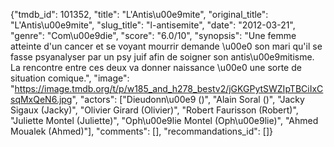 {"tmdb_id": 101352, "title": "L'Antis\u00e9mite", "original_title": "L'Antis\u00e9mite", "slug_title": "l-antisemite", "date": "2012-03-21", "genre": "Com\u00e9die", "score": "6.0/10", "synopsis": "Une femme atteinte d'un cancer et se voyant mourrir demande \u00e0 son mari qu'il se fasse psyanalyser par un psy juif afin de soigner son antis\u00e9mitisme. La rencontre entre ces deux va donner naissance \u00e0 une sorte de situation comique.", "image": "https://image.tmdb.org/t/p/w185_and_h278_bestv2/jGKGPytSWZIpTBCiIxCsqMxQeN6.jpg", "actors": ["Dieudonn\u00e9 ()", "Alain Soral ()", "Jacky Sigaux (Jacky)", "Olivier Girard (Olivier)", "Robert Faurisson (Robert)", "Juliette Montel (Juliette)", "Oph\u00e9lie Montel (Oph\u00e9lie)", "Ahmed Moualek (Ahmed)"], "comments": [], "recommandations_id": []}